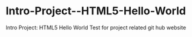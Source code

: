# Intro-Project--HTML5-Hello-World
Intro Project: HTML5 Hello World
Test for project related git hub website
